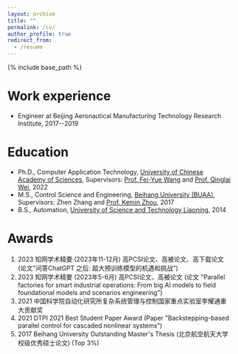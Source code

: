 ```yaml
---
layout: archive
title: ""
permalink: /cv/
author_profile: true
redirect_from:
  - /resume
---
```


{% include base_path %}


Work experience
======
* Engineer at Beijing Aeronautical Manufacturing Technology Research Institute, 2017--2019 


Education
======
* Ph.D., Computer Application Technology, [University of Chinese Academy of Sciences](https://english.ucas.ac.cn/), Supervisors: [Prof. Fei-Yue Wang](https://scholar.google.com/citations?hl=zh-CN&user=_p0NBv0AAAAJ&view_op=list_works&sortby=pubdate) and [Prof. Qinglai Wei](https://scholar.google.com/citations?hl=zh-CN&user=YmPMH7oAAAAJ), 2022
* M.S., Control Science and Engineering, [Beihang University (BUAA)](https://ev.buaa.edu.cn/), Supervisors: Zhen Zhang and [Prof. Kemin Zhou](https://scholar.google.com/citations?hl=zh-CN&user=AatvTeoAAAAJ), 2017
* B.S., Automation, [University of Science and Technology Liaoning](https://www.ustl.edu.cn/), 2014


Awards
======
1. 2023   知网学术精要 (2023年11-12月) 高PCSI论文、高被论文、高下载论文 (论文"问答ChatGPT 之后: 超大预训练模型的机遇和挑战")
2. 2023   知网学术精要 (2023年5-6月) 高PCSI论文、高被论文 (论文 "Parallel factories for smart industrial operations: From big AI models to field foundational models and scenarios engineering")
3. 2021   中国科学院自动化研究所复杂系统管理与控制国家重点实验室李耀通重大贡献奖
4. 2021   DTPI 2021 Best Student Paper Award (Paper "Backstepping-based parallel control for cascaded nonlinear systems")
5. 2017   Beihang University Outstanding Master's Thesis (北京航空航天大学校级优秀硕士论文) (Top 3%)
